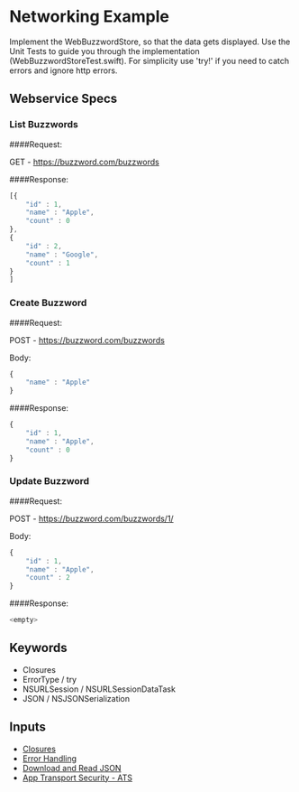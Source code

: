 # Networking Example
Implement the WebBuzzwordStore, so that the data gets displayed. Use the Unit Tests to guide you through the implementation (WebBuzzwordStoreTest.swift). For simplicity use 'try!' if you need to catch errors and ignore http errors.

## Webservice Specs

### List Buzzwords

####Request:

GET - https://buzzword.com/buzzwords


####Response:

```javascript
[{
	"id" : 1,
	"name" : "Apple",
	"count" : 0
},
{
	"id" : 2,
	"name" : "Google",
	"count" : 1
}
]
```

### Create Buzzword

####Request:

POST - https://buzzword.com/buzzwords

Body:

```javascript
{
	"name" : "Apple"
}
```


####Response:

```javascript
{
	"id" : 1,
	"name" : "Apple",
	"count" : 0
}
```

### Update Buzzword

####Request:

POST - https://buzzword.com/buzzwords/1/

Body:

```javascript
{
	"id" : 1,
	"name" : "Apple",
	"count" : 2
}
```


####Response:

```javascript
<empty>
```
 
## Keywords
- Closures
- ErrorType / try
- NSURLSession / NSURLSessionDataTask
- JSON / NSJSONSerialization


## Inputs
- [Closures](https://developer.apple.com/library/ios/documentation/Swift/Conceptual/Swift_Programming_Language/Closures.html#//apple_ref/doc/uid/TP40014097-CH11-ID94)
- [Error Handling](https://developer.apple.com/library/ios/documentation/Swift/Conceptual/Swift_Programming_Language/ErrorHandling.html#//apple_ref/doc/uid/TP40014097-CH42-ID508)
- [Download and Read JSON](http://www.learnswiftonline.com/mini-tutorials/how-to-download-and-read-json/)
- [App Transport Security - ATS](http://www.neglectedpotential.com/2015/06/working-with-apples-application-transport-security/)